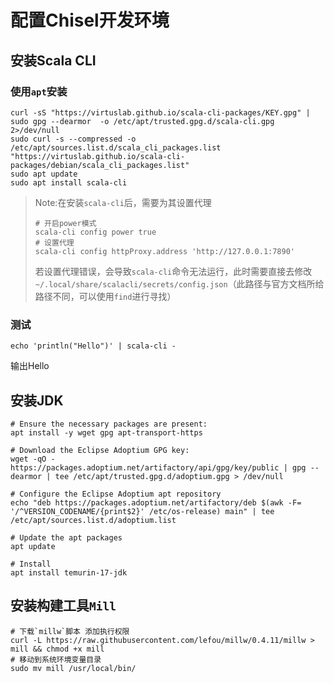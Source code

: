 # 配置Chisel开发环境
## 安装Scala CLI
### 使用`apt`安装
```shell
curl -sS "https://virtuslab.github.io/scala-cli-packages/KEY.gpg" | sudo gpg --dearmor  -o /etc/apt/trusted.gpg.d/scala-cli.gpg 2>/dev/null
sudo curl -s --compressed -o /etc/apt/sources.list.d/scala_cli_packages.list "https://virtuslab.github.io/scala-cli-packages/debian/scala_cli_packages.list"
sudo apt update
sudo apt install scala-cli
```
> Note:在安装`scala-cli`后，需要为其设置代理
> ```shell
> # 开启power模式
> scala-cli config power true
> # 设置代理
> scala-cli config httpProxy.address 'http://127.0.0.1:7890'
> ```
> 若设置代理错误，会导致`scala-cli`命令无法运行，此时需要直接去修改`~/.local/share/scalacli/secrets/config.json`（此路径与官方文档所给路径不同，可以使用`find`进行寻找）

### 测试
```shell
echo 'println("Hello")' | scala-cli -
```
输出Hello
## 安装JDK
```shell
# Ensure the necessary packages are present:
apt install -y wget gpg apt-transport-https

# Download the Eclipse Adoptium GPG key:
wget -qO - https://packages.adoptium.net/artifactory/api/gpg/key/public | gpg --dearmor | tee /etc/apt/trusted.gpg.d/adoptium.gpg > /dev/null

# Configure the Eclipse Adoptium apt repository
echo "deb https://packages.adoptium.net/artifactory/deb $(awk -F= '/^VERSION_CODENAME/{print$2}' /etc/os-release) main" | tee /etc/apt/sources.list.d/adoptium.list

# Update the apt packages
apt update

# Install
apt install temurin-17-jdk
```

## 安装构建工具`Mill`
```shell
# 下载`millw`脚本 添加执行权限
curl -L https://raw.githubusercontent.com/lefou/millw/0.4.11/millw > mill && chmod +x mill
# 移动到系统环境变量目录
sudo mv mill /usr/local/bin/
```


